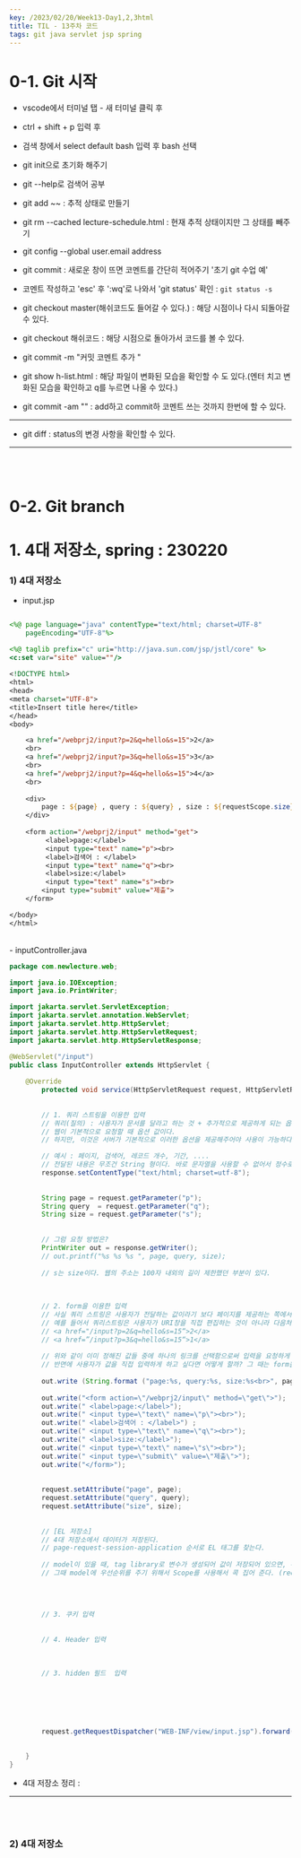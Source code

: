 ```yaml
---
key: /2023/02/20/Week13-Day1,2,3html
title: TIL - 13주차 코드
tags: git java servlet jsp spring
---
```



# 0-1. Git 시작

- vscode에서 터미널 탭 - 새 터미널 클릭 후 

- ctrl + shift + p 입력 후 

- 검색 창에서 select default bash 입력 후 bash 선택

- git init으로 초기화 해주기 

- git --help로 검색어 공부

- git add ~~ : 추적 상태로 만들기

- git rm --cached lecture-schedule.html : 현재 추적 상태이지만 그 상태를 빼주기 

- git config --global user.email address 

- git commit  : 새로운 창이 뜨면 코멘트를 간단히 적어주기 '초기 git 수업 예'

- 코멘트 작성하고 'esc' 후 ':wq'로 나와서 'git status' 확인 : `git status -s`

- git checkout master(해쉬코드도 들어갈 수 있다.) : 해당 시점이나 다시 되돌아갈 수 있다.

- git checkout 해쉬코드 : 해당 시점으로 돌아가서 코드를 볼 수 있다. 

- git commit -m "커밋 코멘트 추가 "

- git show h-list.html : 해당 파일이 변화된 모습을 확인할 수 도 있다.(엔터 치고 변화된 모습을 확인하고 q를 누르면 나올 수 있다.)

- git commit -am "" : add하고 commit하  코멘트 쓰는 것까지 한번에 할 수 있다.

---

- git diff : status의 변경 사항을 확인할 수 있다. 





---

<br><br>
# 0-2. Git branch







# 1. 4대 저장소, spring   : 230220

### 1) 4대 저장소

- input.jsp

```jsp

<%@ page language="java" contentType="text/html; charset=UTF-8"
    pageEncoding="UTF-8"%>

<%@ taglib prefix="c" uri="http://java.sun.com/jsp/jstl/core" %>   
<c:set var="site" value=""/>
 
<!DOCTYPE html>
<html>
<head>
<meta charset="UTF-8">
<title>Insert title here</title>
</head>
<body>

	<a href="/webprj2/input?p=2&q=hello&s=15">2</a> 
	<br>
	<a href="/webprj2/input?p=3&q=hello&s=15">3</a> 
	<br>
	<a href="/webprj2/input?p=4&q=hello&s=15">4</a> 
	<br>
	
	<div>
		page : ${page} , query : ${query} , size : ${requestScope.size}
	</div>
		
	<form action="/webprj2/input" method="get"> 
		 <label>page:</label>
		 <input type="text" name="p"><br>
		 <label>검색어 : </label>
		 <input type="text" name="q"><br>
		 <label>size:</label>
		 <input type="text" name="s"><br>
 		<input type="submit" value="제출">
	</form>

</body>
</html>

```

<br>
- inputController.java

```java
package com.newlecture.web;

import java.io.IOException;
import java.io.PrintWriter;

import jakarta.servlet.ServletException;
import jakarta.servlet.annotation.WebServlet;
import jakarta.servlet.http.HttpServlet;
import jakarta.servlet.http.HttpServletRequest;
import jakarta.servlet.http.HttpServletResponse;

@WebServlet("/input")
public class InputController extends HttpServlet {
		
	@Override
		protected void service(HttpServletRequest request, HttpServletResponse response) throws ServletException, IOException {
		
		
		// 1. 쿼리 스트링을 이용한 입력 
		// 쿼리(질의) : 사용자가 문서를 달라고 하는 것 + 추가적으로 제공하게 되는 옵션 값을 쿼리 스트링이라고 한다.  
		// 웹이 기본적으로 요청할 때 옵션 값이다. 
		// 하지만, 이것은 서버가 기본적으로 이러한 옵션을 제공해주어야 사용이 가능하다.

		// 예시 : 페이지, 검색어, 레코드 개수, 기간, .... 
		// 전달된 내용은 무조건 String 형이다. 바로 문자열을 사용할 수 없어서 정수로 쓰기 위해서는 형변환을 해주어야 한다.		
		response.setContentType("text/html; charset=utf-8");	
		
		
		String page = request.getParameter("p");
		String query  = request.getParameter("q");
		String size = request.getParameter("s");
		
		
		// 그럼 요청 방법은?
		PrintWriter out = response.getWriter();
		// out.printf("%s %s %s ", page, query, size);
		
		// s는 size이다. 웹의 주소는 100자 내외의 길이 제한했던 부분이 있다.
		
		
		
		// 2. form을 이용한 입력
		// 사실 쿼리 스트링은 사용자가 전달하는 값이라기 보다 페이지를 제공하는 쪽에서 정해진 값을 선택하게 하는 방식입니다 
		// 예를 들어서 쿼리스트링은 사용자가 URI창을 직접 편집하는 것이 아니라 다음처럼 링크에 있는 경우가 일반적입니다.
		// <a href="/input?p=2&q=hello&s=15“>2</a> 
		// <a href=”/input?p=3&q=hello&s=15“>1</a>
		
		// 위와 같이 이미 정해진 값들 중에 하나의 링크를 선택함으로써 입력을 요청하게 됩니다 .
		// 반면에 사용자가 값을 직접 입력하게 하고 싶다면 어떻게 할까? 그 때는 form을 제공함으로써 입력을 하게 합니다.
		
		out.write (String.format ("page:%s, query:%s, size:%s<br>", page, query, size));
		
		out.write("<form action=\"/webprj2/input\" method=\"get\">"); 
		out.write(" <label>page:</label>");
		out.write(" <input type=\"text\" name=\"p\"><br>");
		out.write(" <label>검색어 : </label>") ;
		out.write(" <input type=\"text\" name=\"q\"><br>");
		out.write(" <label>size:</label>");
		out.write(" <input type=\"text\" name=\"s\"><br>");
		out.write(" <input type=\"submit\" value=\"제출\">");
		out.write("</form>");
	
		
		request.setAttribute("page", page);
		request.setAttribute("query", query);
		request.setAttribute("size", size);
		
		
		// [EL 저장소]
		// 4대 저장소에서 데이터가 저장된다. 
		// page-request-session-application 순서로 EL 태그를 찾는다.
		
		// model이 있을 때, tag library로 변수가 생성되어 값이 저장되어 있으면, 우선 순위가 밀린다.
		// 그때 model에 우선순위를 주기 위해서 Scope를 사용해서 콕 집어 준다. (requestScope)
 		
		
		
		
		// 3. 쿠키 입력 
		
		
		// 4. Header 입력 
		
		
		
		// 3. hidden 필드  입력 
		
		
		
		
	
		
		request.getRequestDispatcher("WEB-INF/view/input.jsp").forward(request, response);
		
		
	}
}

```

- 4대 저장소 정리 :




---

<br><br>

### 2) 4대 저장소


















